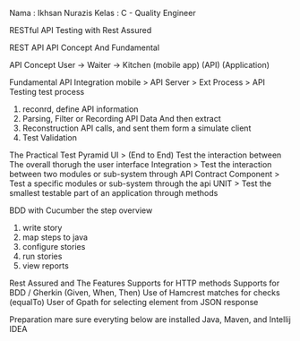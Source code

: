 Nama : Ikhsan Nurazis
Kelas : C - Quality Engineer

RESTful API Testing with Rest Assured

REST API
API Concept And Fundamental

API Concept
    User        -> Waiter    -> Kitchen
(mobile app)       (API)     (Application)

Fundamental API Integration
mobile > API Server > Ext Process > API Testing
test process
1.  reconrd, define API information
2.  Parsing, Filter or Recording API Data And then extract 
3.  Reconstruction API calls, and sent them form a simulate client
4.  Test Validation

The Practical Test Pyramid
UI            > (End to End) Test the interaction between The overall thorugh the user interface
Integration   > Test the interaction between two modules or sub-system through API Contract
Component     > Test a specific modules or sub-system through the api
UNIT          > Test the smallest testable part of an application through methods

BDD with Cucumber
the step overview
1. write story
2. map steps to java
3. configure stories
4. run stories
5. view reports

Rest Assured and The Features
Supports for HTTP methods
Supports for BDD / Gherkin (Given, When, Then)
Use of Hamcrest matches for checks (equalTo)
User of Gpath for selecting element from JSON response

Preparation
mare sure everyting below are installed
Java, Maven, and Intellij IDEA
